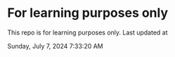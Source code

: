 # For learning purposes only
This repo is for learning purposes only.
Last updated at

Sunday, July 7, 2024 7:33:20 AM

